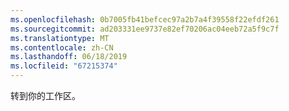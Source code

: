 ```yaml
---
ms.openlocfilehash: 0b7005fb41befcec97a2b7a4f39558f22efdf261
ms.sourcegitcommit: ad203331ee9737e82ef70206ac04eeb72a5f9c7f
ms.translationtype: MT
ms.contentlocale: zh-CN
ms.lasthandoff: 06/18/2019
ms.locfileid: "67215374"
---
```

转到你的工作区。